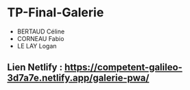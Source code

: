 # TP-Final-Galerie

- BERTAUD Céline
- CORNEAU Fabio
- LE LAY Logan

## Lien Netlify : https://competent-galileo-3d7a7e.netlify.app/galerie-pwa/
